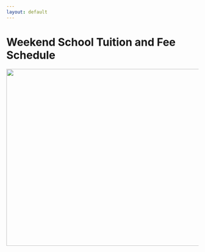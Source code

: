 ```yaml
---
layout: default
---
```


# Weekend School Tuition and Fee Schedule

<a href=".pdf" target="_blank">
    <img src=.jpg" width="600" height="464">
</a>
